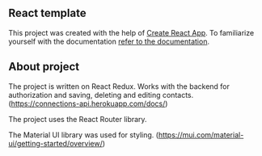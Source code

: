 
## React template

This project was created with the help of
[Create React App](https://github.com/facebook/create-react-app). To familiarize yourself with the documentation
[refer to the documentation](https://facebook.github.io/create-react-app/docs/getting-started).

## About project


The project is written on React Redux. Works with the backend for authorization and saving, deleting and editing contacts. (https://connections-api.herokuapp.com/docs/)


The project uses the React Router library.


The Material UI library was used for styling. (https://mui.com/material-ui/getting-started/overview/)


